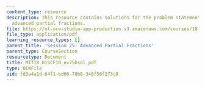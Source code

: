 ```yaml
---
content_type: resource
description: This resource contains solutions for the problem statements related to
  advanced partial fractions.
file: https://ol-ocw-studio-app-production.s3.amazonaws.com/courses/18-01sc-single-variable-calculus-fall-2010/fd3a4a1d64f1bd6678b8346f50f273c8_MIT18_01SCF10_ex75bsol.pdf
file_type: application/pdf
learning_resource_types: []
parent_title: 'Session 75: Advanced Partial Fractions'
parent_type: CourseSection
resourcetype: Document
title: MIT18_01SCF10_ex75bsol.pdf
type: OCWFile
uid: fd3a4a1d-64f1-bd66-78b8-346f50f273c8
---
```

